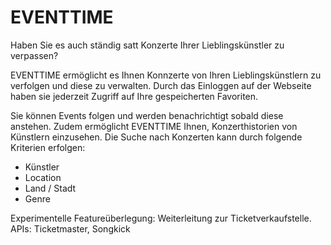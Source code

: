 # EVENTTIME

Haben Sie es auch ständig satt Konzerte Ihrer Lieblingskünstler zu verpassen?

EVENTTIME ermöglicht es Ihnen Konnzerte von Ihren Lieblingskünstlern zu verfolgen und diese zu verwalten.
Durch das Einloggen auf der Webseite haben sie jederzeit Zugriff auf Ihre gespeicherten Favoriten.

Sie können Events folgen und werden benachrichtigt sobald diese anstehen. Zudem ermöglicht EVENTTIME Ihnen, Konzerthistorien von Künstlern einzusehen.
Die Suche nach Konzerten kann durch folgende Kriterien erfolgen:

- Künstler
- Location
- Land / Stadt
- Genre

Experimentelle Featureüberlegung: Weiterleitung zur Ticketverkaufstelle.
APIs: Ticketmaster, Songkick